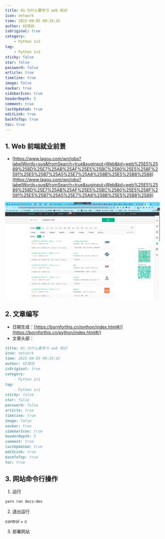 ```yaml
---
title: 01-为什么要学习 web 知识
icon: network
time: 2022-09-05 09:19:42
author: AI悦创
isOriginal: true
category: 
    - Python 1v1
tag:
    - Python 1v1
sticky: false
star: false
password: false
article: true
timeline: true
image: false
navbar: true
sidebarIcon: true
headerDepth: 5
comment: true
lastUpdated: true
editLink: true
backToTop: true
toc: true
---
```


## 1. Web 前端就业前景

- [https://www.lagou.com/wn/jobs?labelWords=sug&fromSearch=true&suginput=Web&kd=web%25E5%2589%258D%25E7%25AB%25AF%25E5%25BC%2580%25E5%258F%2591%25E5%25B7%25A5%25E7%25A8%258B%25E5%25B8%2588](https://www.lagou.com/wn/jobs?labelWords=sug&fromSearch=true&suginput=Web&kd=web%25E5%2589%258D%25E7%25AB%25AF%25E5%25BC%2580%25E5%258F%2591%25E5%25B7%25A5%25E7%25A8%258B%25E5%25B8%2588)

![image-20220905092426030](./01.assets/image-20220905092426030.png)

## 2. 文章编写

- 日期生成：[https://bornforthis.cn/python/index.html#/](https://bornforthis.cn/python/index.html#/)
- 文章头部：

```markdown
title: 01-为什么要学习 web 知识
icon: network
time: 2022-09-05 09:19:42
author: AI悦创
isOriginal: true
category: 
    - Python 1v1
tag:
    - Python 1v1
sticky: false
star: false
password: false
article: true
timeline: true
image: false
navbar: true
sidebarIcon: true
headerDepth: 5
comment: true
lastUpdated: true
editLink: true
backToTop: true
toc: true
```

## 3. 网站命令行操作

1. 运行

```cmd
yarn run docs:dev
```

2. 退出运行

control + c

3. 部署网站

```cmd
```









